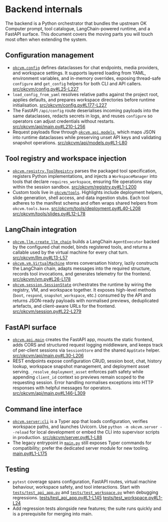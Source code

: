 # Backend internals

The backend is a Python orchestrator that bundles the upstream OK Computer prompt,
tool catalogue, LangChain-powered runtime, and a FastAPI surface. This document
covers the moving parts you will touch most often when extending the system.

## Configuration management
- [`okcvm.config`](../src/okcvm/config.py) defines dataclasses for chat endpoints,
  media providers, and workspace settings. It supports layered loading from YAML,
  environment variables, and in-memory overrides, exposing thread-safe `configure`
  and `get_config` helpers for both CLI and API callers. [src/okcvm/config.py#L25-L227](../src/okcvm/config.py#L25-L227)
- `load_config_from_yaml` resolves relative paths against the project root,
  applies defaults, and prepares workspace directories before runtime
  initialisation. [src/okcvm/config.py#L177-L227](../src/okcvm/config.py#L177-L227)
- The FastAPI `/api/config` route deserialises incoming payloads into the same
  dataclasses, redacts secrets in logs, and reuses `configure` so operators can
  adjust credentials without restarts. [src/okcvm/api/main.py#L210-L256](../src/okcvm/api/main.py#L210-L256)
- Request payloads flow through [`okcvm.api.models`](../src/okcvm/api/models.py),
  which maps JSON into runtime dataclasses while preserving unset API keys and
  validating snapshot operations. [src/okcvm/api/models.py#L1-L80](../src/okcvm/api/models.py#L1-L80)

## Tool registry and workspace injection
- [`okcvm.registry.ToolRegistry`](../src/okcvm/registry.py) parses the packaged
  tool specification, registers Python implementations, and injects a
  `WorkspaceManager` into tools that declare `requires_workspace`, ensuring file
  operations stay within the session sandbox. [src/okcvm/registry.py#L1-L200](../src/okcvm/registry.py#L1-L200)
- Custom tools live in [`okcvm/tools`](../src/okcvm/tools). Highlights include
  deployment helpers, slide generation, shell access, and data ingestion stubs.
  Each tool adheres to the manifest schema and often wraps shared helpers from
  `okcvm.tools.base`. [src/okcvm/tools/deployment.py#L40-L208](../src/okcvm/tools/deployment.py#L40-L208) [src/okcvm/tools/slides.py#L12-L78](../src/okcvm/tools/slides.py#L12-L78)

## LangChain integration
- [`okcvm.llm.create_llm_chain`](../src/okcvm/llm.py) builds a LangChain
  `AgentExecutor` backed by the configured chat model, binds registered tools, and
  returns a callable used by the virtual machine for every chat turn. [src/okcvm/llm.py#L13-L57](../src/okcvm/llm.py#L13-L57)
- [`okcvm.vm.VirtualMachine`](../src/okcvm/vm.py) stores conversation history,
  lazily constructs the LangChain chain, adapts messages into the required
  structure, records tool invocations, and generates telemetry for the
  frontend. [src/okcvm/vm.py#L26-L178](../src/okcvm/vm.py#L26-L178)
- [`okcvm.session.SessionState`](../src/okcvm/session.py) orchestrates the runtime
  by wiring the registry, VM, and workspace together. It exposes high-level
  methods (`boot`, `respond`, `snapshot_workspace`, etc.) consumed by the API and
  returns JSON-ready payloads with normalised previews, deduplicated artefacts,
  and client-aware URLs for the frontend. [src/okcvm/session.py#L22-L279](../src/okcvm/session.py#L22-L279)

## FastAPI surface
- [`okcvm.api.main`](../src/okcvm/api/main.py) creates the FastAPI app, mounts the
  static frontend, adds CORS and structured request logging middleware, and keeps
  track of per-client sessions via `SessionStore` and the shared `AppState`
  helper. [src/okcvm/api/main.py#L30-L206](../src/okcvm/api/main.py#L30-L206)
- REST endpoints expose configuration CRUD, session boot, chat, history lookup,
  workspace snapshot management, and deployment asset serving. `_resolve_deployment_asset`
  enforces path safety while appending `client_id` context so previews remain
  scoped to the requesting session. Error handling normalises exceptions into
  HTTP responses with helpful messages for operators. [src/okcvm/api/main.py#L146-L309](../src/okcvm/api/main.py#L146-L309)

## Command line interface
- [`okcvm.server:cli`](../src/okcvm/server.py) is a Typer app that loads
  configuration, verifies workspace paths, and launches Uvicorn. Use
  `python -m okcvm.server --reload` for local development or embed the CLI into
  supervisor scripts in production. [src/okcvm/server.py#L1-L88](../src/okcvm/server.py#L1-L88)
- The legacy entrypoint in [`main.py`](../main.py) still exposes Typer commands
  for compatibility; prefer the dedicated server module for new tooling. [main.py#L1-L175](../main.py#L1-L175)

## Testing
- `pytest` coverage spans configuration, FastAPI routes, virtual machine
  behaviour, workspace safety, and tool interactions. Start with [`tests/test_api_app.py`](../tests/test_api_app.py) and [`tests/test_workspace.py`](../tests/test_workspace.py) when debugging
  regressions. [tests/test_api_app.py#L1-L145](../tests/test_api_app.py#L1-L145) [tests/test_workspace.py#L1-L24](../tests/test_workspace.py#L1-L24)
- Add regression tests alongside new features; the suite runs quickly and is a
  prerequisite for merging into main.
